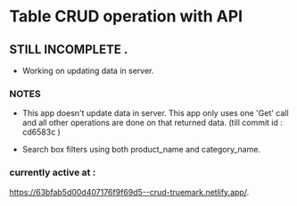 # Table CRUD operation with API

## STILL INCOMPLETE .

- Working on updating data in server.

### NOTES

- This app doesn't update data in server. This app only uses one 'Get' call and all other operations are done on that returned data. (till commit id : cd6583c )

- Search box filters using both product_name and category_name.

### currently active at :

https://63bfab5d00d407176f9f69d5--crud-truemark.netlify.app/.
